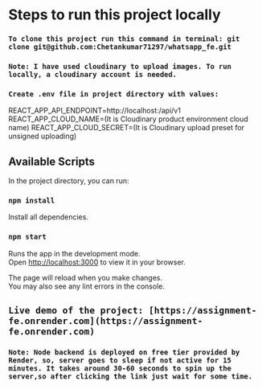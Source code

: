 # Steps to run this project locally

### `To clone this project run this command in terminal: git clone git@github.com:Chetankumar71297/whatsapp_fe.git`

### `Note: I have used cloudinary to upload images. To run locally, a cloudinary account is needed.`

### `Create .env file in project directory with values:`

REACT_APP_API_ENDPOINT=http://localhost:<PORT>/api/v1
REACT_APP_CLOUD_NAME=(It is Cloudinary product environment cloud name)
REACT_APP_CLOUD_SECRET=(It is Cloudinary upload preset for unsigned uploading)

## Available Scripts

In the project directory, you can run:

### `npm install`

Install all dependencies.

### `npm start`

Runs the app in the development mode.\
Open [http://localhost:3000](http://localhost:3000) to view it in your browser.

The page will reload when you make changes.\
You may also see any lint errors in the console.

## `Live demo of the project: [https://assignment-fe.onrender.com](https://assignment-fe.onrender.com)`

### `Note: Node backend is deployed on free tier provided by Render, so, server goes to sleep if not active for 15 minutes. It takes around 30-60 seconds to spin up the server,so after clicking the link just wait for some time.`
